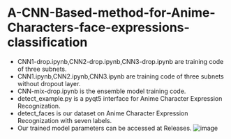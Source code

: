 # A-CNN-Based-method-for-Anime-Characters-face-expressions-classification

- CNN1-drop.ipynb,CNN2-drop.ipynb,CNN3-drop.ipynb are training code of three subnets.
- CNN1.ipynb,CNN2.ipynb,CNN3.ipynb are training code of three subnets without dropout layer.
- CNN-mix-drop.ipynb is the ensemble model training code.
- detect_example.py is a pyqt5 interface for Anime Character Expression Recognization.
- detect_faces is our dataset on Anime Character Expression Recognization with seven labels.
- Our trained model parameters can be accessed at Releases.
![image](https://user-images.githubusercontent.com/61106510/187221232-7a9d9851-6ee2-4f55-8914-1264efb64c9b.png)
